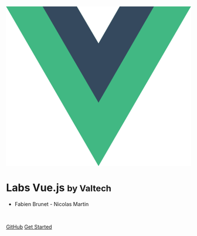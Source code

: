 <!-- _coverpage.md -->

![logo](_media/vuejs.svg)

# Labs Vue.js <small>by Valtech</small>

- Fabien Brunet -  Nicolas Martin

<br />

[GitHub](https://github.com/NodeAndTyped/labs-vuejs/)
[Get Started](#présentation)